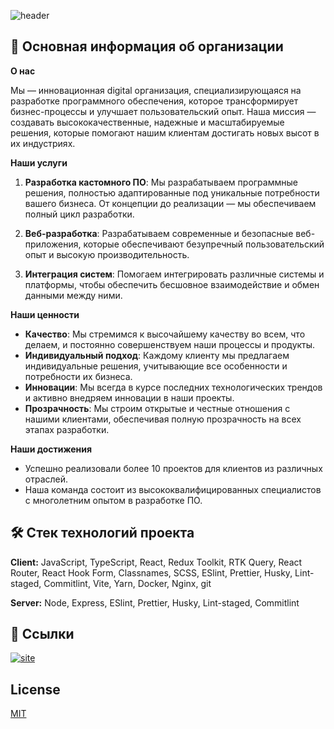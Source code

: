 
![header](https://capsule-render.vercel.app/api?type=waving&color=gradient&height=280&section=header&text=Добро%20пожаловать!&fontSize=75&animation=fadeIn&fontAlignY=32&desc=Вы%20попали%20на%20страницу%20Digital-организации%20MSDEGroup!&descAlignY=55&descAlign=50)


## 🚀 Основная информация об организации 
**О нас**

Мы — инновационная digital организация, специализирующаяся на разработке программного обеспечения, которое трансформирует бизнес-процессы и улучшает пользовательский опыт. Наша миссия — создавать высококачественные, надежные и масштабируемые решения, которые помогают нашим клиентам достигать новых высот в их индустриях.

**Наши услуги**

1. **Разработка кастомного ПО**: Мы разрабатываем программные решения, полностью адаптированные под уникальные потребности вашего бизнеса. От концепции до реализации — мы обеспечиваем полный цикл разработки.

2. **Веб-разработка**: Разрабатываем современные и безопасные веб-приложения, которые обеспечивают безупречный пользовательский опыт и высокую производительность.

3. **Интеграция систем**: Помогаем интегрировать различные системы и платформы, чтобы обеспечить бесшовное взаимодействие и обмен данными между ними.

**Наши ценности**

- **Качество**: Мы стремимся к высочайшему качеству во всем, что делаем, и постоянно совершенствуем наши процессы и продукты.
- **Индивидуальный подход**: Каждому клиенту мы предлагаем индивидуальные решения, учитывающие все особенности и потребности их бизнеса.
- **Инновации**: Мы всегда в курсе последних технологических трендов и активно внедряем инновации в наши проекты.
- **Прозрачность**: Мы строим открытые и честные отношения с нашими клиентами, обеспечивая полную прозрачность на всех этапах разработки.

**Наши достижения**

- Успешно реализовали более 10 проектов для клиентов из различных отраслей.
- Наша команда состоит из высококвалифицированных специалистов с многолетним опытом в разработке ПО.
## 🛠 Стек технологий проекта

**Client:** JavaScript, TypeScript, React, Redux Toolkit, RTK Query, React Router, React Hook Form, Classnames, SCSS, ESlint, Prettier, Husky, Lint-staged, Commitlint, Vite, Yarn, Docker, Nginx, git

**Server:** Node, Express, ESlint, Prettier, Husky, Lint-staged, Commitlint


## 🔗 Ссылки
[![site](https://img.shields.io/badge/основной_сайт-000?style=for-the-badge&logo=ko-fi&logoColor=white)](https://msdegroupcourses.com)
## License

[MIT](https://choosealicense.com/licenses/mit/)

